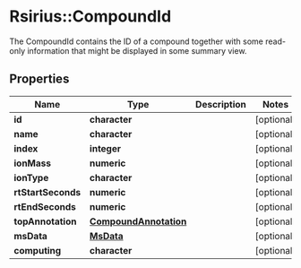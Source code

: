 # Rsirius::CompoundId

The CompoundId contains the ID of a compound together with some read-only information that might be displayed in  some summary view.

## Properties
Name | Type | Description | Notes
------------ | ------------- | ------------- | -------------
**id** | **character** |  | [optional] 
**name** | **character** |  | [optional] 
**index** | **integer** |  | [optional] 
**ionMass** | **numeric** |  | [optional] 
**ionType** | **character** |  | [optional] 
**rtStartSeconds** | **numeric** |  | [optional] 
**rtEndSeconds** | **numeric** |  | [optional] 
**topAnnotation** | [**CompoundAnnotation**](CompoundAnnotation.md) |  | [optional] 
**msData** | [**MsData**](MsData.md) |  | [optional] 
**computing** | **character** |  | [optional] 


